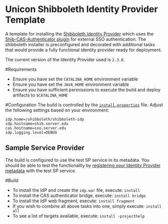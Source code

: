 Unicon Shibboleth Identity Provider Template
==============================

A template for installing the [Shibboleth Identity Provider](https://wiki.shibboleth.net/confluence/display/SHIB2/IdPInstall)
which uses the [Shib-CAS-Authenticator plugin](https://github.com/Unicon/shib-cas-authenticator) 
for external SSO authentication. The shibboleth installer is preconfigured and decorated with additional tasks 
that would provide a fully functional identity provider ready for deployment. 

The current version of the Identity Provider used is `2.3.8`.

#Requirements
- Ensure you have set the `CATALINA_HOME` environment variable
- Ensure you have set the `JAVA_HOME` environment variable
- Ensure you have sufficient permissions to execute the build and deploy artifacts to `$CATALINA_HOME`

#Configuration
The build is controlled by the [`install.properties`](https://github.com/Unicon/unicon-shibboleth-idp-template/blob/master/installer/2.3.8/src/installer/resources/install.properties)
file. Adjust the following settings based on your environment:

```
idp.home=/shibboleth/shibboleth-idp
idp.hostname=shib.server.edu
cas.hostname=sso.server.edu
idp.logging.level=DEBUG
```

## Sample Service Provider
The build is configured to use the test SP service in its metadata. You should be able to test the 
functionality by [registering your Identity Provider metadata](https://www.testshib.org/metadata.html)
with the test SP service. 

#Build

* To install the IdP and create the `idp.war` file, execute: `install`
* To install the CAS authenticator bridge, execute: `install bridge`
* To install the IdP web fragment, execute: `install fragment`
* If you wish to combine all above tasks into one, simply execute: `install all`
* To see a list of targets available, execute: `install -projecthelp`
